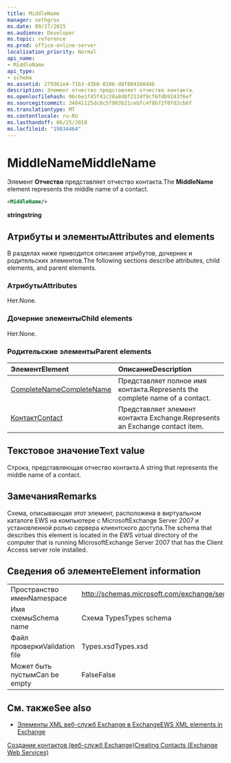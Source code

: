 ```yaml
---
title: MiddleName
manager: sethgros
ms.date: 09/17/2015
ms.audience: Developer
ms.topic: reference
ms.prod: office-online-server
localization_priority: Normal
api_name:
- MiddleName
api_type:
- schema
ms.assetid: 279361e4-71b3-43b0-8106-d8f80416044b
description: Элемент отчество представляет отчество контакта.
ms.openlocfilehash: 06c6e1f45f41c28a8d8f2134f9cf6fdb9243f6ef
ms.sourcegitcommit: 34041125dc8c5f993b21cebfc4f8b72f0fd2cb6f
ms.translationtype: MT
ms.contentlocale: ru-RU
ms.lasthandoff: 06/25/2018
ms.locfileid: "19834464"
---
```

# <a name="middlename"></a><span data-ttu-id="2ef9f-103">MiddleName</span><span class="sxs-lookup"><span data-stu-id="2ef9f-103">MiddleName</span></span>

<span data-ttu-id="2ef9f-104">Элемент **Отчество** представляет отчество контакта.</span><span class="sxs-lookup"><span data-stu-id="2ef9f-104">The **MiddleName** element represents the middle name of a contact.</span></span> 
  
```xml
<MiddleName/>
```

 <span data-ttu-id="2ef9f-105">**string**</span><span class="sxs-lookup"><span data-stu-id="2ef9f-105">**string**</span></span>
## <a name="attributes-and-elements"></a><span data-ttu-id="2ef9f-106">Атрибуты и элементы</span><span class="sxs-lookup"><span data-stu-id="2ef9f-106">Attributes and elements</span></span>

<span data-ttu-id="2ef9f-107">В разделах ниже приводится описание атрибутов, дочерних и родительских элементов.</span><span class="sxs-lookup"><span data-stu-id="2ef9f-107">The following sections describe attributes, child elements, and parent elements.</span></span>
  
### <a name="attributes"></a><span data-ttu-id="2ef9f-108">Атрибуты</span><span class="sxs-lookup"><span data-stu-id="2ef9f-108">Attributes</span></span>

<span data-ttu-id="2ef9f-109">Нет.</span><span class="sxs-lookup"><span data-stu-id="2ef9f-109">None.</span></span>
  
### <a name="child-elements"></a><span data-ttu-id="2ef9f-110">Дочерние элементы</span><span class="sxs-lookup"><span data-stu-id="2ef9f-110">Child elements</span></span>

<span data-ttu-id="2ef9f-111">Нет.</span><span class="sxs-lookup"><span data-stu-id="2ef9f-111">None.</span></span>
  
### <a name="parent-elements"></a><span data-ttu-id="2ef9f-112">Родительские элементы</span><span class="sxs-lookup"><span data-stu-id="2ef9f-112">Parent elements</span></span>

|<span data-ttu-id="2ef9f-113">**Элемент**</span><span class="sxs-lookup"><span data-stu-id="2ef9f-113">**Element**</span></span>|<span data-ttu-id="2ef9f-114">**Описание**</span><span class="sxs-lookup"><span data-stu-id="2ef9f-114">**Description**</span></span>|
|:-----|:-----|
|[<span data-ttu-id="2ef9f-115">CompleteName</span><span class="sxs-lookup"><span data-stu-id="2ef9f-115">CompleteName</span></span>](completename.md) <br/> |<span data-ttu-id="2ef9f-116">Представляет полное имя контакта.</span><span class="sxs-lookup"><span data-stu-id="2ef9f-116">Represents the complete name of a contact.</span></span>  <br/> |
|[<span data-ttu-id="2ef9f-117">Контакт</span><span class="sxs-lookup"><span data-stu-id="2ef9f-117">Contact</span></span>](contact.md) <br/> |<span data-ttu-id="2ef9f-118">Представляет элемент контакта Exchange.</span><span class="sxs-lookup"><span data-stu-id="2ef9f-118">Represents an Exchange contact item.</span></span>  <br/> |
   
## <a name="text-value"></a><span data-ttu-id="2ef9f-119">Текстовое значение</span><span class="sxs-lookup"><span data-stu-id="2ef9f-119">Text value</span></span>

<span data-ttu-id="2ef9f-120">Строка, представляющая отчество контакта.</span><span class="sxs-lookup"><span data-stu-id="2ef9f-120">A string that represents the middle name of a contact.</span></span>
  
## <a name="remarks"></a><span data-ttu-id="2ef9f-121">Замечания</span><span class="sxs-lookup"><span data-stu-id="2ef9f-121">Remarks</span></span>

<span data-ttu-id="2ef9f-122">Схема, описывающая этот элемент, расположена в виртуальном каталоге EWS на компьютере с MicrosoftExchange Server 2007 и установленной ролью сервера клиентского доступа.</span><span class="sxs-lookup"><span data-stu-id="2ef9f-122">The schema that describes this element is located in the EWS virtual directory of the computer that is running MicrosoftExchange Server 2007 that has the Client Access server role installed.</span></span>
  
## <a name="element-information"></a><span data-ttu-id="2ef9f-123">Сведения об элементе</span><span class="sxs-lookup"><span data-stu-id="2ef9f-123">Element information</span></span>

|||
|:-----|:-----|
|<span data-ttu-id="2ef9f-124">Пространство имен</span><span class="sxs-lookup"><span data-stu-id="2ef9f-124">Namespace</span></span>  <br/> |http://schemas.microsoft.com/exchange/services/2006/types  <br/> |
|<span data-ttu-id="2ef9f-125">Имя схемы</span><span class="sxs-lookup"><span data-stu-id="2ef9f-125">Schema name</span></span>  <br/> |<span data-ttu-id="2ef9f-126">Схема Types</span><span class="sxs-lookup"><span data-stu-id="2ef9f-126">Types schema</span></span>  <br/> |
|<span data-ttu-id="2ef9f-127">Файл проверки</span><span class="sxs-lookup"><span data-stu-id="2ef9f-127">Validation file</span></span>  <br/> |<span data-ttu-id="2ef9f-128">Types.xsd</span><span class="sxs-lookup"><span data-stu-id="2ef9f-128">Types.xsd</span></span>  <br/> |
|<span data-ttu-id="2ef9f-129">Может быть пустым</span><span class="sxs-lookup"><span data-stu-id="2ef9f-129">Can be empty</span></span>  <br/> |<span data-ttu-id="2ef9f-130">False</span><span class="sxs-lookup"><span data-stu-id="2ef9f-130">False</span></span>  <br/> |
   
## <a name="see-also"></a><span data-ttu-id="2ef9f-131">См. также</span><span class="sxs-lookup"><span data-stu-id="2ef9f-131">See also</span></span>



- [<span data-ttu-id="2ef9f-132">Элементы XML веб-служб Exchange в Exchange</span><span class="sxs-lookup"><span data-stu-id="2ef9f-132">EWS XML elements in Exchange</span></span>](ews-xml-elements-in-exchange.md)


[<span data-ttu-id="2ef9f-133">Создание контактов (веб-служб Exchange)</span><span class="sxs-lookup"><span data-stu-id="2ef9f-133">Creating Contacts (Exchange Web Services)</span></span>](http://msdn.microsoft.com/library/4845917e-70d1-481c-bbd7-011ec6571789%28Office.15%29.aspx)

